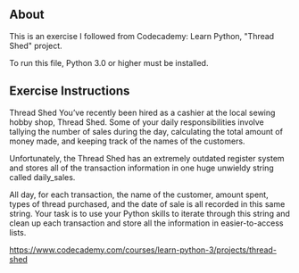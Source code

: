 ## About

This is an exercise I followed from Codecademy: Learn Python, "Thread Shed" project.

To run this file, Python 3.0 or higher must be installed. 

## Exercise Instructions
Thread Shed
You’ve recently been hired as a cashier at the local sewing hobby shop, Thread Shed. Some of your daily responsibilities involve tallying the number of sales during the day, calculating the total amount of money made, and keeping track of the names of the customers.

Unfortunately, the Thread Shed has an extremely outdated register system and stores all of the transaction information in one huge unwieldy string called daily_sales.

All day, for each transaction, the name of the customer, amount spent, types of thread purchased, and the date of sale is all recorded in this same string. Your task is to use your Python skills to iterate through this string and clean up each transaction and store all the information in easier-to-access lists.

https://www.codecademy.com/courses/learn-python-3/projects/thread-shed